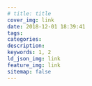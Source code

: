 ```yaml
---
# title: title
cover_img: link
date: 2018-12-01 18:39:41
tags: 
categories: 
description: 
keywords: 1, 2
ld_json_img: link
feature_img: link
sitemap: false
---
```

